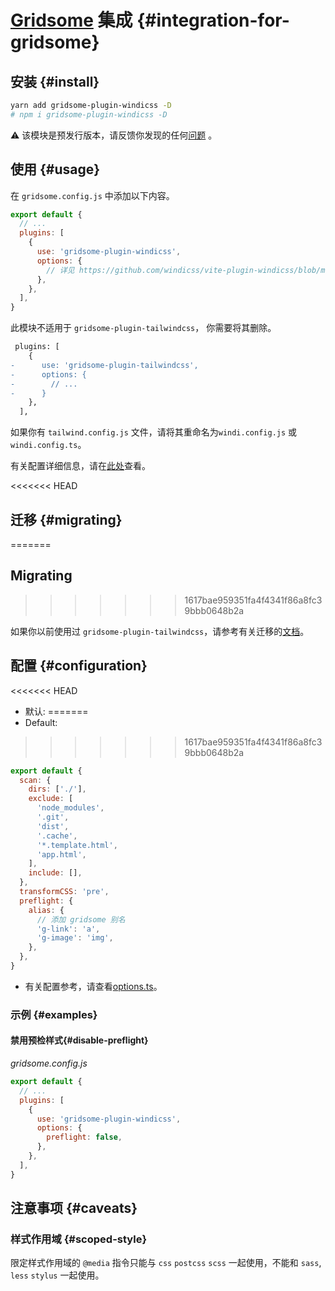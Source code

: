 <Logo name="gridsome" class="logo-float-xl"/>

# [Gridsome](https://gridsome.org/) 集成 {#integration-for-gridsome}

<PackageInfo name="gridsome-plugin-windicss" author="harlan-zw" />

## 安装 {#install}

```bash
yarn add gridsome-plugin-windicss -D
# npm i gridsome-plugin-windicss -D
```

:warning: 该模块是预发行版本，请反馈你发现的任何[问题](https://github.com/windicss/gridsome-plugin-windicss/issues) 。

## 使用 {#usage}

在 `gridsome.config.js` 中添加以下内容。

```js gridsome.config.js
export default {
  // ...
  plugins: [
    {
      use: 'gridsome-plugin-windicss',
      options: {
        // 详见 https://github.com/windicss/vite-plugin-windicss/blob/main/packages/plugin-utils/src/options.ts
      },
    },
  ],
}
```

此模块不适用于 `gridsome-plugin-tailwindcss`， 你需要将其删除。

```diff
 plugins: [
    {
-      use: 'gridsome-plugin-tailwindcss',
-      options: {
-        // ...
-      }
    },
  ],
```

如果你有 `tailwind.config.js` 文件，请将其重命名为`windi.config.js` 或 `windi.config.ts`。

有关配置详细信息，请在[此处](https://windicss.netlify.app/guide/configuration.html)查看。

<<<<<<< HEAD

## 迁移 {#migrating}
=======
## Migrating
>>>>>>> 1617bae959351fa4f4341f86a8fc39bbb0648b2a

如果你以前使用过 `gridsome-plugin-tailwindcss`，请参考有关迁移的[文档](https://windicss.netlify.app/guide/migration.html)。

## 配置 {#configuration}

<<<<<<< HEAD
- 默认:
=======
- Default:

>>>>>>> 1617bae959351fa4f4341f86a8fc39bbb0648b2a
```js
export default {
  scan: {
    dirs: ['./'],
    exclude: [
      'node_modules',
      '.git',
      'dist',
      '.cache',
      '*.template.html',
      'app.html',
    ],
    include: [],
  },
  transformCSS: 'pre',
  preflight: {
    alias: {
      // 添加 gridsome 别名
      'g-link': 'a',
      'g-image': 'img',
    },
  },
}
```

- 有关配置参考，请查看[options.ts](https://github.com/windicss/vite-plugin-windicss/blob/main/packages/plugin-utils/src/options.ts)。

### 示例 {#examples}

#### 禁用预检样式{#disable-preflight}

_gridsome.config.js_

```js
export default {
  // ...
  plugins: [
    {
      use: 'gridsome-plugin-windicss',
      options: {
        preflight: false,
      },
    },
  ],
}
```

## 注意事项 {#caveats}

### 样式作用域 {#scoped-style}

限定样式作用域的 `@media` 指令只能与 `css` `postcss` `scss` 一起使用，不能和 `sass`, `less`  `stylus` 一起使用。

